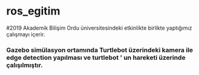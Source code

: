 # ros_egitim
#2019 Akademik Bilişim Ordu üniversitesindeki etkinlikte birlikte yaptığımız çalışmayı içerir.


### Gazebo simülasyon ortamında  Turtlebot üzerindeki kamera ile edge detection yapılması ve turtlebot ' un hareketi üzerinde çalışılmıştır.
